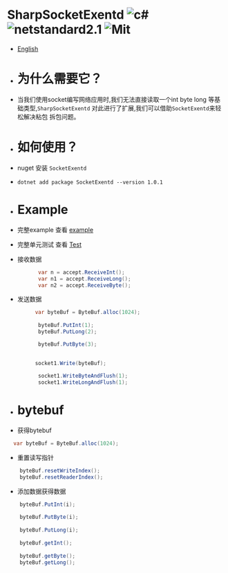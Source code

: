 # SharpSocketExentd ![c#](https://img.shields.io/badge/c%23-8.0-red) ![netstandard2.1](https://img.shields.io/badge/netstandard-2.1-blue) ![Mit](https://img.shields.io/badge/Mit-Passing-yellow) 
  
  - [English](https://github.com/adminoryuan/SharpSocketExentd/blob/master/README_eg.md)
  - # 为什么需要它？
  - 当我们使用socket编写网络应用时,我们无法直接读取一个int byte long 等基础类型,```SharpSocketExentd``` 对此进行了扩展,我们可以借助```SocketExentd```来轻松解决粘包 拆包问题。
  
  - # 如何使用？
  -  nuget 安装  ```SocketExentd ```
  - ``` dotnet add package SocketExentd --version 1.0.1 ```
  - # Example
  - 完整example 查看 [example]( https://github.com/adminoryuan/SharpSocketExentd/blob/master/Example/Example.cs)
  - 完整单元测试 查看 [Test]( https://github.com/adminoryuan/SharpSocketExentd/blob/master/Test)
  - 接收数据
  ``` c# 
            var n = accept.ReceiveInt();
            var n1 = accept.ReceiveLong();
            var n2 = accept.ReceiveByte();
  ```
  - 发送数据
  ```c#
           var byteBuf = ByteBuf.alloc(1024);
            
            byteBuf.PutInt(1);
            byteBuf.PutLong(2);

            byteBuf.PutByte(3);

            
           socket1.Write(byteBuf);
           
            socket1.WriteByteAndFlush(1);
            socket1.WriteLongAndFlush(1);
  ```
  - # bytebuf
  - 获得bytebuf
  ``` c#
    var byteBuf = ByteBuf.alloc(1024);
  ```
  - 重置读写指针
  ```c#
      byteBuf.resetWriteIndex();
      byteBuf.resetReaderIndex();
  ```
  - 添加数据获得数据
  ```c#
      byteBuf.PutInt(i);
      
      byteBuf.PutByte(i);
      
      byteBuf.PutLong(i);
      
      byteBuf.getInt();
      
      byteBuf.getByte();
      byteBuf.getLong();
      
      
      
  ```
    
